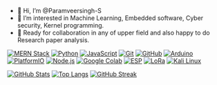 - 👋 Hi, I’m @Paramveersingh-S
- 👀 I’m interested in Machine Learning, Embedded software, Cyber security, Kernel programming.
- 💞️ Ready for collaboration in any of upper field and also happy to do Research paper analysis.

[![MERN Stack](https://img.shields.io/badge/MERN-Expert-cyan?style=flat-square&logo=react&logoColor=white&colorA=2B2D42&colorB=00C7B7)](https://mern.dev)
[![Python](https://img.shields.io/badge/Python-Pro-FFD43B?style=flat-square&logo=python&logoColor=3776AB&colorA=4B8BBE)](https://python.org)
[![JavaScript](https://img.shields.io/badge/JavaScript-ES6+-F7DF1E?style=flat-square&logo=javascript&logoColor=black&colorA=323330&colorB=F0DB4F)](https://javascript.info)
[![Git](https://img.shields.io/badge/Git-Ninja-F05032?style=flat-square&logo=git&logoColor=white&colorA=2C2D2E)](https://git-scm.com)
[![GitHub](https://img.shields.io/badge/GitHub-Profile-181717?style=flat-square&logo=github&logoColor=white&colorA=0D1117)](https://github.com/yourusername)
[![Arduino](https://img.shields.io/badge/Arduino-Maker-00979D?style=flat-square&logo=arduino&logoColor=white&colorA=00878F)](https://arduino.cc)
[![PlatformIO](https://img.shields.io/badge/PlatformIO-Dev-4BAAEE?style=flat-square&logo=platformio&logoColor=white&colorA=1A1E2C)](https://platformio.org)
[![Node.js](https://img.shields.io/badge/Node.js-Runtime-339933?style=flat-square&logo=nodedotjs&logoColor=white&colorA=43853D)](https://nodejs.org)
[![Google Colab](https://img.shields.io/badge/Colab-Notebooks-F9AB00?style=flat-square&logo=googlecolab&logoColor=white&colorA=4A154B)](https://colab.research.google.com)
[![ESP](https://img.shields.io/badge/ESP32/ESP8266-IoT-E7352C?style=flat-square&logo=espressif&logoColor=white&colorA=000000)](https://espressif.com)
[![LoRa](https://img.shields.io/badge/LoRa-WAN-00B0FF?style=flat-square&logo=lorawan&logoColor=white&colorA=1A237E)](https://lora-alliance.org)
[![Kali Linux](https://img.shields.io/badge/Kali-Cyber%20Security-557C94?style=flat-square&logo=kalilinux&logoColor=white&colorA=000000)](https://kali.org)


[![GitHub Stats](https://github-readme-stats.vercel.app/api?username=yourusername&show_icons=true&theme=radical&hide_border=true&bg_color=000000&title_color=00FF88&icon_color=00FF88&text_color=FFFFFF)](https://github.com/yourusername)
[![Top Langs](https://github-readme-stats.vercel.app/api/top-langs/?username=yourusername&layout=compact&theme=dark&hide_border=true&bg_color=1A1A1A&title_color=00FF88&text_color=FFFFFF)](https://github.com/yourusername)
[![GitHub Streak](https://streak-stats.demolab.com?user=yourusername&theme=radical&hide_border=true&background=000000&dates=00FF88&ring=00FF88&fire=00FF88)](https://git.io/streak-stats)
